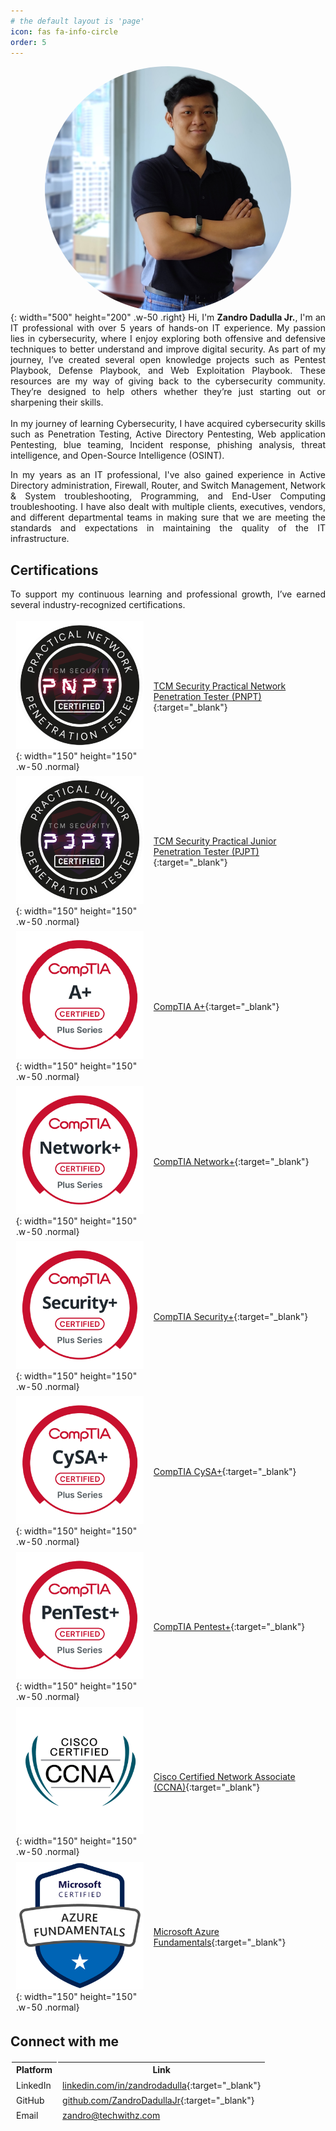 ```yaml
---
# the default layout is 'page'
icon: fas fa-info-circle
order: 5
---
```



![Profile](/assets/img/about/zandro-dadulla.jpg){: width="500" height="200" .w-50 .right}
Hi, I'm **Zandro Dadulla Jr.**, I'm an IT professional with over 5 years of hands-on IT experience. My passion lies in cybersecurity, where I enjoy exploring both offensive and defensive techniques to better understand and improve digital security. As part of my journey, I’ve created several open knowledge projects such as Pentest Playbook, Defense Playbook, and Web Exploitation Playbook. These resources are my way of giving back to the cybersecurity community. They’re designed to help others whether they’re just starting out or sharpening their skills.
<br><br>
In my journey of learning Cybersecurity, I have acquired cybersecurity skills such as Penetration Testing, Active Directory Pentesting, Web application Pentesting, blue teaming, Incident response, phishing analysis, threat intelligence, and Open-Source Intelligence (OSINT). 

In my years as an IT professional, I've also gained experience in Active Directory administration, Firewall, Router, and Switch Management, Network & System troubleshooting, Programming, and End-User Computing troubleshooting. I have also dealt with multiple clients, executives, vendors, and different departmental teams in making sure that we are meeting the standards and expectations in maintaining the quality of the IT infrastructure.

## Certifications
To support my continuous learning and professional growth, I’ve earned several industry-recognized certifications.

<div class="special_table"></div>

|                                                                                             |                                                                                                                                                               |
| ------------------------------------------------------------------------------------------- | ------------------------------------------------------------------------------------------------------------------------------------------------------------- |
| ![PNPT](/assets/img/about/pnpt.png){: width="150" height="150" .w-50 .normal}               | [TCM Security Practical Network Penetration Tester (PNPT)](https://certified.tcm-sec.com/5ed9d5b7-f4c9-49c2-90e5-2b94a61d7876#acc.ncRKTO7Q){:target="_blank"} |
| ![PJPT](/assets/img/about/pjpt.png){: width="150" height="150" .w-50 .normal}               | [TCM Security Practical Junior Penetration Tester (PJPT)](https://certified.tcm-sec.com/1664366a-ed7c-4817-9182-e8a2d930dd03#acc.MbBKqvmG){:target="_blank"}  |
| ![A+](/assets/img/about/a-plus.png){: width="150" height="150" .w-50 .normal}               | [CompTIA A+](https://www.credly.com/badges/f2e2c135-4ac0-43e5-9b15-64373ff58980/public_url){:target="_blank"}                                                 |
| ![Network+](/assets/img/about/network-plus.png){: width="150" height="150" .w-50 .normal}   | [CompTIA Network+](https://www.credly.com/badges/08f0493b-0b6b-4c01-bea0-d360ec9257f1/public_url){:target="_blank"}                                           |
| ![Security+](/assets/img/about/security-plus.png){: width="150" height="150" .w-50 .normal} | [CompTIA Security+](https://www.credly.com/badges/ae6bff94-a1e4-4303-a7f5-b3fd8dba7f86/public_url){:target="_blank"}                                          |
| ![CySA+](/assets/img/about/cysa-plus.png){: width="150" height="150" .w-50 .normal}         | [CompTIA CySA+](https://www.credly.com/badges/fec350ba-0a80-40a1-82af-52a5794b991d/public_url){:target="_blank"}                                              |
| ![Pentest+](/assets/img/about/pentest-plus.png){: width="150" height="150" .w-50 .normal}   | [CompTIA Pentest+](https://www.credly.com/badges/557b091d-904c-4323-bff8-0fd427d91023/public_url){:target="_blank"}                                           |
| ![CCNA](/assets/img/about/ccna.png){: width="150" height="150" .w-50 .normal}               | [Cisco Certified Network Associate (CCNA)](https://www.credly.com/badges/221df830-5a34-4952-a493-22d8f7c9892c/public_url){:target="_blank"}                   |
| ![AZ-900](/assets/img/about/az-900.png){: width="150" height="150" .w-50 .normal}           | [Microsoft Azure Fundamentals](https://www.credly.com/badges/ba6a901c-ed46-490c-8c51-3204272149c8/public_url){:target="_blank"}                               |



## Connect with me

| Platform | Link                                                                                          |
| -------- | --------------------------------------------------------------------------------------------- |
| LinkedIn | [linkedin.com/in/zandrodadulla](https://www.linkedin.com/in/zandrodadulla/){:target="_blank"} |
| GitHub   | [github.com/ZandroDadullaJr](https://github.com/ZandroDadullaJr ){:target="_blank"}           |
| Email    | zandro@techwithz.com                                                                          |


<style>
.content a.popup {
  cursor: auto;
}
p img {
  display: block;
  margin: 0 auto;
  border-radius: 80%;
  max-width: 78%;
  cursor: auto;
}
p {
  text-align: justify;
}
table{
  border-collapse: separate;
}
/* Selects the first td of every row under the first table instace and it should be after the div with special_table class */
div.special_table + div table td:first-child {
  text-align: center;
  padding: .1rem 0rem !important;
}
</style>



